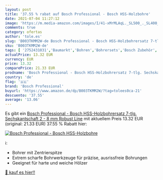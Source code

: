 ```yaml
---
layout: post
title: '37.55 % rabat auf Bosch Professional - Bosch HSS-Holzbohre'
date: 2021-07-04 11:27:12
image: 'https://m.media-amazon.com/images/I/41-xMrMLAqL._SL500_._SL400_.jpg'
comments: true
category: ofertas
author: 'tole.es'
slug: 'B003TKMM2W-de Bosch Professional - Bosch HSS-Holzbohrersatz 7-tlg....'
sku: 'B003TKMM2W-de'
tags: [ '2752431031','Baumarkt','Bohren','Bohrersets','Bosch Zubehör','Elektro- & Handwerkzeuge','Holzbohrer','Holzbohrer-Sets mit Sechskantschaft','Holzspiralbohrer','Produkte','Zubehör für Elektrowerkzeuge','bosch professional', ]
actualPrice: 13.32 EUR
currency: EUR
price: 13.32
comparePrice: 21.33 EUR
prodname: 'Bosch Professional - Bosch HSS-Holzbohrersatz 7-tlg. Sechskantschaft 2 - 8 mm Robust Line'
country: 'de'
flag: '🇩🇪'
brand: 'Bosch Professional'
buyurl: 'https://www.amazon.de/dp/B003TKMM2W/?tag=tolees0ca-21'
descuento: '37.55'
average: '13.06'
---
```


Es gibt ein [Bosch Professional - Bosch HSS-Holzbohrersatz 7-tlg. Sechskantschaft 2 - 8 mm Robust Line](https://www.amazon.de/dp/B003TKMM2W/?tag=tolees0ca-21) mit aktuellem Preis 13.32 EUR (original: 21.33 EUR) 37.55 % Rabatt hier:

[![Bosch Professional - Bosch HSS-Holzbohre](https://m.media-amazon.com/images/I/41-xMrMLAqL._SL500_._SL400_.jpg)](https://www.amazon.de/dp/B003TKMM2W/?tag=tolees0ca-21)

ℹ️:

- Bohrer mit Zentrierspitze
- Extrem scharfe Bohrwerkzeuge für präzise, ausrissfreie Bohrungen
- Geeignet für harte und weiche Hölzer

[🛒 kauf es hier!!](https://www.amazon.de/dp/B003TKMM2W/?tag=tolees0ca-21)
